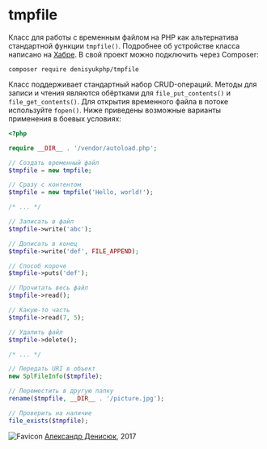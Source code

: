 # tmpfile
Класс для работы с временным файлом на PHP как альтернатива стандартной функции `tmpfile()`. Подробнее об устройстве класса написано на [Хабре](https://habrahabr.ru/post/320078/). В свой проект можно подключить через Composer:

```
composer require denisyukphp/tmpfile
```

Класс поддерживает стандартный набор CRUD-операций. Методы для записи и чтения являются обёртками для `file_put_contents()` и `file_get_contents()`. Для открытия временного файла в потоке используйте `fopen()`. Ниже приведены возможные варианты применения в боевых условиях:

```php
<?php

require __DIR__ . '/vendor/autoload.php';

// Создать временный файл
$tmpfile = new tmpfile;

// Сразу с контентом
$tmpfile = new tmpfile('Hello, world!');

/* ... */

// Записать в файл
$tmpfile->write('abc');

// Дописать в конец
$tmpfile->write('def', FILE_APPEND);

// Способ короче
$tmpfile->puts('def');

// Прочитать весь файл
$tmpfile->read();

// Какую-то часть
$tmpfile->read(7, 5);

// Удалить файл
$tmpfile->delete();

/* ... */

// Передать URI в объект
new SplFileInfo($tmpfile);

// Переместить в другую папку
rename($tmpfile, __DIR__ . '/picture.jpg');

// Проверить на наличие
file_exists($tmpfile);
```
![Favicon](https://hsto.org/files/e9b/a97/31d/e9ba9731d607484cb3abfdd51fd494d5.png) [Александр Денисюк](https://denisyuk.by), 2017
